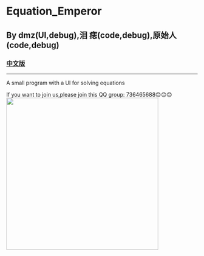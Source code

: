 # Equation_Emperor
## By dmz(UI,debug),泪 痣(code,debug),原始人(code,debug)
### [中文版](README_ZH.md)
-------
A small program with a UI for solving equations

If you want to join us,please join this QQ group: 736465688😊😊😊
<img src="https://github.com/user-attachments/assets/483544f8-f43b-43d7-a08e-cf843e94a783" width="400px">
